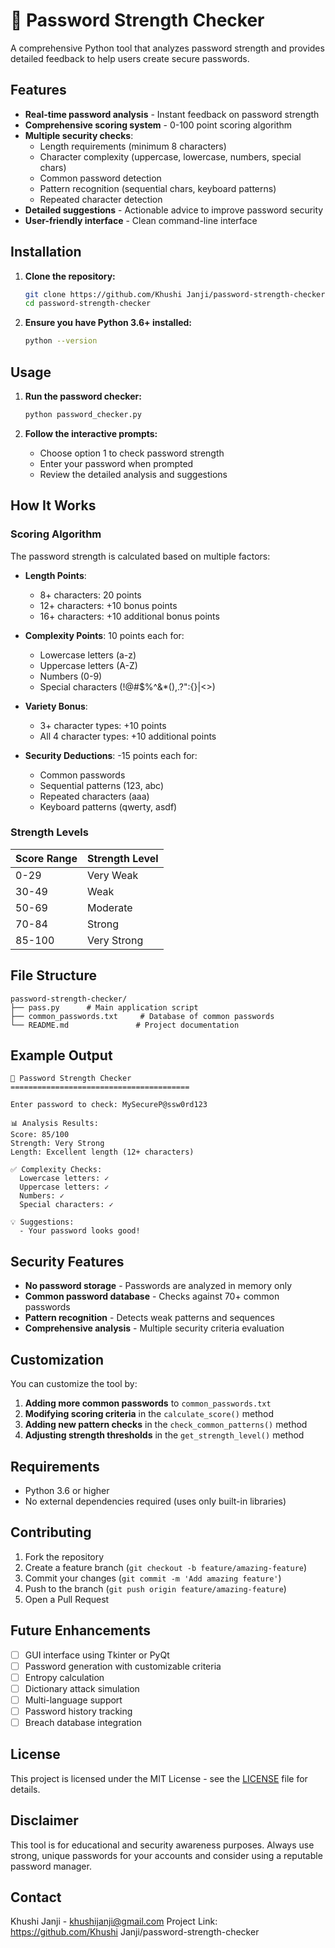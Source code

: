 # 🔐 Password Strength Checker

A comprehensive Python tool that analyzes password strength and provides detailed feedback to help users create secure passwords.

## Features

- **Real-time password analysis** - Instant feedback on password strength
- **Comprehensive scoring system** - 0-100 point scoring algorithm
- **Multiple security checks**:
  - Length requirements (minimum 8 characters)
  - Character complexity (uppercase, lowercase, numbers, special chars)
  - Common password detection
  - Pattern recognition (sequential chars, keyboard patterns)
  - Repeated character detection
- **Detailed suggestions** - Actionable advice to improve password security
- **User-friendly interface** - Clean command-line interface

## Installation

1. **Clone the repository:**
   ```bash
   git clone https://github.com/Khushi Janji/password-strength-checker.git
   cd password-strength-checker
   ```

2. **Ensure you have Python 3.6+ installed:**
   ```bash
   python --version
   ```

## Usage

1. **Run the password checker:**
   ```bash
   python password_checker.py
   ```

2. **Follow the interactive prompts:**
   - Choose option 1 to check password strength
   - Enter your password when prompted
   - Review the detailed analysis and suggestions

## How It Works

### Scoring Algorithm

The password strength is calculated based on multiple factors:

- **Length Points**: 
  - 8+ characters: 20 points
  - 12+ characters: +10 bonus points
  - 16+ characters: +10 additional bonus points

- **Complexity Points**: 10 points each for:
  - Lowercase letters (a-z)
  - Uppercase letters (A-Z) 
  - Numbers (0-9)
  - Special characters (!@#$%^&*(),.?":{}|<>)

- **Variety Bonus**:
  - 3+ character types: +10 points
  - All 4 character types: +10 additional points

- **Security Deductions**: -15 points each for:
  - Common passwords
  - Sequential patterns (123, abc)
  - Repeated characters (aaa)
  - Keyboard patterns (qwerty, asdf)

### Strength Levels

| Score Range | Strength Level |
|-------------|---------------|
| 0-29        | Very Weak     |
| 30-49       | Weak          |
| 50-69       | Moderate      |
| 70-84       | Strong        |
| 85-100      | Very Strong   |

## File Structure

```
password-strength-checker/
├── pass.py      # Main application script
├── common_passwords.txt     # Database of common passwords
└── README.md               # Project documentation
```

## Example Output

```
🔐 Password Strength Checker
========================================

Enter password to check: MySecureP@ssw0rd123

📊 Analysis Results:
Score: 85/100
Strength: Very Strong
Length: Excellent length (12+ characters)

✅ Complexity Checks:
  Lowercase letters: ✓
  Uppercase letters: ✓
  Numbers: ✓
  Special characters: ✓

💡 Suggestions:
  - Your password looks good!
```

## Security Features

- **No password storage** - Passwords are analyzed in memory only
- **Common password database** - Checks against 70+ common passwords
- **Pattern recognition** - Detects weak patterns and sequences
- **Comprehensive analysis** - Multiple security criteria evaluation

## Customization

You can customize the tool by:

1. **Adding more common passwords** to `common_passwords.txt`
2. **Modifying scoring criteria** in the `calculate_score()` method
3. **Adding new pattern checks** in the `check_common_patterns()` method
4. **Adjusting strength thresholds** in the `get_strength_level()` method

## Requirements

- Python 3.6 or higher
- No external dependencies required (uses only built-in libraries)

## Contributing

1. Fork the repository
2. Create a feature branch (`git checkout -b feature/amazing-feature`)
3. Commit your changes (`git commit -m 'Add amazing feature'`)
4. Push to the branch (`git push origin feature/amazing-feature`)
5. Open a Pull Request

## Future Enhancements

- [ ] GUI interface using Tkinter or PyQt
- [ ] Password generation with customizable criteria
- [ ] Entropy calculation
- [ ] Dictionary attack simulation
- [ ] Multi-language support
- [ ] Password history tracking
- [ ] Breach database integration

## License

This project is licensed under the MIT License - see the [LICENSE](LICENSE) file for details.

## Disclaimer

This tool is for educational and security awareness purposes. Always use strong, unique passwords for your accounts and consider using a reputable password manager.

## Contact

Khushi Janji - khushijanji@gmail.com
Project Link: https://github.com/Khushi Janji/password-strength-checker